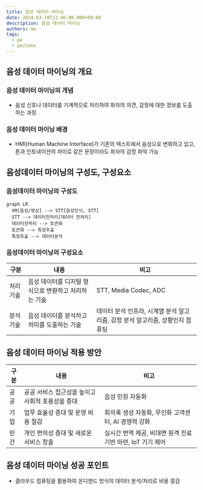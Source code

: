 ```yaml
---
title: 음성 데이터 마이닝
date: 2024-03-10T11:46:00.000+09:00
description: 음성 데이터 마이닝
authors: me
tags:
  - pe
  - pe/conv
---
```


## 음성 데이터 마이닝의 개요

### 음성 데이터 마이닝의 개념

- 음성 신호나 데이터를 기계적으로 처리하여 화자의 의견, 감정에 대한 정보를 도출하는 과정

### 음성 데이터 마이닝 배경

- HMI(Human Machine Interface)가 기존의 텍스트에서 음성으로 변화하고 있고, 톤과 인토네이션의 차이로 같은 문장이라도 화자의 감정 파악 가능

## 음성데이터 마이닝의 구성도, 구성요소

### 음성데이터 마이닝의 구성도

```mermaid
graph LR
  VM[음성/영상] --> STT[음성인식, STT]
  STT --> 데이터전처리[데이터 전처리]
  데이터전처리 --> 토큰화
  토큰화 --> 특징추출
  특징추출 --> 데이터분석
```

### 음성데이터 마이닝의 구성요소

| 구분 | 내용 | 비고 |
| --- | --- | --- |
| 처리기술 | 음성 데이터를 디지털 형식으로 변환하고 처리하는 기술 | STT, Media Codec, ADC |
| 분석기술 | 음성 데이터를 분석하고 의미를 도출하는 기술  | 데이터 분석 인프라, 시계열 분석 알고리즘, 감정 분석 알고리즘, 상황인지 컴퓨팅 |

## 음성 데이터 마이닝 적용 방안

| 구분 | 내용 | 비고|
| --- | --- | --- |
| 공공 | 공공 서비스 접근성을 높이고 사회적 포용성을 증대 | 음성 민원 자동화|
| 기업 | 업무 효율성 증대 및 운영 비용 절감   | 회의록 생성 자동화, 무인화 고객센터, AI 경쟁력 강화 |
| 민간 | 개인 편의성 증대 및 새로운 서비스 창출   | 실시간 번역 제공, 비대면 원격 진료 기반 마련, IoT 기기 제어 |

## 음성 데이터 마이닝 성공 포인트

- 클라우드 컴퓨팅을 활용하여 온디맨드 방식의 데이터 분석/처리로 비용 절감

